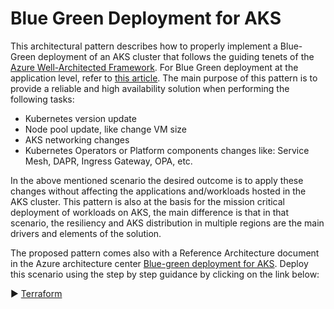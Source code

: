 # Blue Green Deployment for AKS

This architectural pattern describes how to properly implement a Blue-Green deployment of an AKS cluster that follows the guiding tenets of the [Azure Well-Architected Framework](https://docs.microsoft.com/en-us/azure/architecture/framework/). For Blue Green deployment at the application level, refer to [this article](https://docs.microsoft.com/en-us/azure/architecture/example-scenario/blue-green-spring/blue-green-spring).
The main purpose of this pattern is to provide a reliable and high availability solution when performing the following tasks:

- Kubernetes version update
- Node pool update, like change VM size
- AKS networking changes
- Kubernetes Operators or Platform components changes like: Service Mesh, DAPR, Ingress Gateway, OPA, etc.

In the above mentioned scenario the desired outcome is to apply these changes without affecting the applications and/workloads hosted in the AKS cluster.
This pattern is also at the basis for the mission critical deployment of workloads on AKS, the main difference is that in that scenario, the resiliency and AKS distribution in multiple regions are the main drivers and elements of the solution.

The proposed pattern comes also with a Reference Architecture document in the Azure architecture center [Blue-green deployment for AKS](https://learn.microsoft.com/en-us/azure/architecture/reference-architectures/containers/blue-green-deployment-for-aks/blue-green-deployment-for-aks).
Deploy this scenario using the step by step guidance by clicking on the link below:

:arrow_forward: [Terraform](blue-green-deployment.md)
